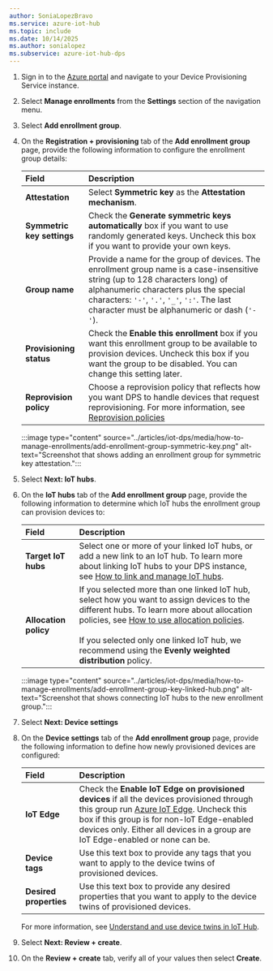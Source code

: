 ```yaml
---
author: SoniaLopezBravo
ms.service: azure-iot-hub
ms.topic: include
ms.date: 10/14/2025
ms.author: sonialopez
ms.subservice: azure-iot-hub-dps
---
```


1. Sign in to the [Azure portal](https://portal.azure.com) and navigate to your Device Provisioning Service instance.

1. Select **Manage enrollments** from the **Settings** section of the navigation menu.

1. Select **Add enrollment group**.

1. On the **Registration + provisioning** tab of the **Add enrollment group** page, provide the following information to configure the enrollment group details:

   | Field | Description |
   | :--- | :--- |
   | **Attestation** |Select **Symmetric key** as the **Attestation mechanism**.|
   | **Symmetric key settings** |Check the **Generate symmetric keys automatically** box if you want to use randomly generated keys. Uncheck this box if you want to provide your own keys. |
   | **Group name** | Provide a name for the group of devices. The enrollment group name is a case-insensitive string (up to 128 characters long) of alphanumeric characters plus the special characters: `'-'`, `'.'`, `'_'`, `':'`. The last character must be alphanumeric or dash (`'-'`).|
   | **Provisioning status** | Check the **Enable this enrollment** box if you want this enrollment group to be available to provision devices. Uncheck this box if you want the group to be disabled. You can change this setting later. |
   | **Reprovision policy** | Choose a reprovision policy that reflects how you want DPS to handle devices that request reprovisioning. For more information, see [Reprovision policies](../articles/iot-dps/concepts-device-reprovision.md#reprovision-policies) |

   :::image type="content" source="../articles/iot-dps/media/how-to-manage-enrollments/add-enrollment-group-symmetric-key.png" alt-text="Screenshot that shows adding an enrollment group for symmetric key attestation.":::

1. Select **Next: IoT hubs**.

1. On the **IoT hubs** tab of the **Add enrollment group** page, provide the following information to determine which IoT hubs the enrollment group can provision devices to:

   | Field | Description |
   | :---- | :---------- |
   | **Target IoT hubs** |Select one or more of your linked IoT hubs, or add a new link to an IoT hub. To learn more about linking IoT hubs to your DPS instance, see [How to link and manage IoT hubs](../articles/iot-dps/how-to-manage-linked-iot-hubs.md).|
   | **Allocation policy** | If you selected more than one linked IoT hub, select how you want to assign devices to the different hubs. To learn more about allocation policies, see [How to use allocation policies](../articles/iot-dps/how-to-use-allocation-policies.md).<br><br>If you selected only one linked IoT hub, we recommend using the **Evenly weighted distribution** policy.|

   :::image type="content" source="../articles/iot-dps/media/how-to-manage-enrollments/add-enrollment-group-key-linked-hub.png" alt-text="Screenshot that shows connecting IoT hubs to the new enrollment group.":::

1. Select **Next: Device settings**

1. On the **Device settings** tab of the **Add enrollment group** page, provide the following information to define how newly provisioned devices are configured:

   | Field | Description |
   | :---- | :---------- |
   | **IoT Edge** | Check the **Enable IoT Edge on provisioned devices** if all the devices provisioned through this group run [Azure IoT Edge](../articles/iot-edge/about-iot-edge.md). Uncheck this box if this group is for non-IoT Edge-enabled devices only. Either all devices in a group are IoT Edge-enabled or none can be. |
   | **Device tags** | Use this text box to provide any tags that you want to apply to the device twins of provisioned devices. |
   | **Desired properties** | Use this text box to provide any desired properties that you want to apply to the device twins of provisioned devices. |

   For more information, see [Understand and use device twins in IoT Hub](../articles/iot-hub/iot-hub-devguide-device-twins.md).

1. Select **Next: Review + create**.

1. On the **Review + create** tab, verify all of your values then select **Create**.
